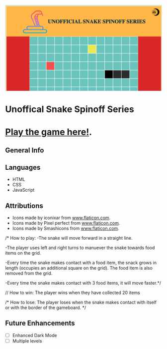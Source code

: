 ![Unoffical Snake Spinoff Series](/images/READERHeader.png/)

# Unoffical Snake Spinoff Series


# [Play the game here!](https://snakereturns.netlify.app/).

## General Info

## Languages
* HTML
* CSS
* JavaScript

## Attributions

* Icons made by iconixar from www.flaticon.com.
* Icons made by Pixel perfect from www.flaticon.com.
* Icons made by Smashicons from www.flaticon.com.


/* How to play: 
-The snake will move forward in a straight line.

-The player uses left and right turns to manuever the snake towards
food items on the grid. 

-Every time the snake makes contact with a food item, the snack grows in 
length (occupies an additional square on the grid). The food item is also
removed from the grid.

-Every time the snake makes contact with 3 food items, it will move faster.*/

// How to win: The player wins when they have collected 20 items

/* How to lose: The player loses when the snake makes contact with
itself or with the border of the gameboard. */

## Future Enhancements
- [ ] Enhanced Dark Mode
- [ ] Multiple levels
